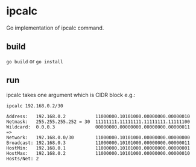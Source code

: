 # ipcalc
Go implementation of ipcalc command.

## build
`go build` or `go install`

## run
ipcalc takes one argument which is CIDR block e.g.:

```
ipcalc 192.168.0.2/30

Address:   192.168.0.2           11000000.10101000.00000000.00000010
Netmask:   255.255.255.252 = 30  11111111.11111111.11111111.11111100
Wildcard:  0.0.0.3               00000000.00000000.00000000.00000011
=>
Network:   192.168.0.0/30        11000000.10101000.00000000.00000000
Broadcast: 192.168.0.3           11000000.10101000.00000000.00000011
HostMin:   192.168.0.1           11000000.10101000.00000000.00000001
HostMax:   192.168.0.2           11000000.10101000.00000000.00000010
Hosts/Net: 2
```
